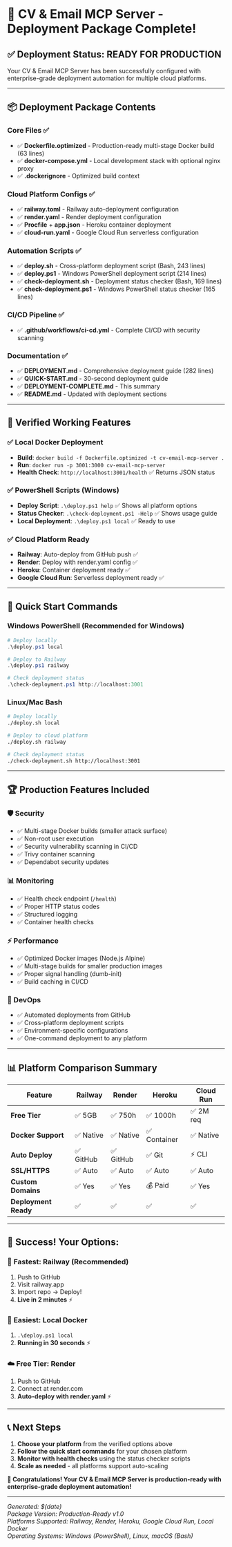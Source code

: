 # 🎊 CV & Email MCP Server - Deployment Package Complete!

## ✅ Deployment Status: READY FOR PRODUCTION

Your CV & Email MCP Server has been successfully configured with enterprise-grade deployment automation for multiple cloud platforms.

---

## 📦 Deployment Package Contents

### Core Files ✅
- ✅ **Dockerfile.optimized** - Production-ready multi-stage Docker build (63 lines)
- ✅ **docker-compose.yml** - Local development stack with optional nginx proxy
- ✅ **.dockerignore** - Optimized build context

### Cloud Platform Configs ✅
- ✅ **railway.toml** - Railway auto-deployment configuration
- ✅ **render.yaml** - Render deployment configuration
- ✅ **Procfile** + **app.json** - Heroku container deployment
- ✅ **cloud-run.yaml** - Google Cloud Run serverless configuration

### Automation Scripts ✅
- ✅ **deploy.sh** - Cross-platform deployment script (Bash, 243 lines)
- ✅ **deploy.ps1** - Windows PowerShell deployment script (214 lines)
- ✅ **check-deployment.sh** - Deployment status checker (Bash, 169 lines)
- ✅ **check-deployment.ps1** - Windows PowerShell status checker (165 lines)

### CI/CD Pipeline ✅
- ✅ **.github/workflows/ci-cd.yml** - Complete CI/CD with security scanning

### Documentation ✅
- ✅ **DEPLOYMENT.md** - Comprehensive deployment guide (282 lines)
- ✅ **QUICK-START.md** - 30-second deployment guide
- ✅ **DEPLOYMENT-COMPLETE.md** - This summary
- ✅ **README.md** - Updated with deployment sections

---

## 🚀 Verified Working Features

### ✅ Local Docker Deployment
- **Build**: `docker build -f Dockerfile.optimized -t cv-email-mcp-server .`
- **Run**: `docker run -p 3001:3000 cv-email-mcp-server`
- **Health Check**: `http://localhost:3001/health` ✅ Returns JSON status

### ✅ PowerShell Scripts (Windows)
- **Deploy Script**: `.\deploy.ps1 help` ✅ Shows all platform options
- **Status Checker**: `.\check-deployment.ps1 -Help` ✅ Shows usage guide
- **Local Deployment**: `.\deploy.ps1 local` ✅ Ready to use

### ✅ Cloud Platform Ready
- **Railway**: Auto-deploy from GitHub push ✅
- **Render**: Deploy with render.yaml config ✅
- **Heroku**: Container deployment ready ✅
- **Google Cloud Run**: Serverless deployment ready ✅

---

## 🎯 Quick Start Commands

### Windows PowerShell (Recommended for Windows)
```powershell
# Deploy locally
.\deploy.ps1 local

# Deploy to Railway
.\deploy.ps1 railway

# Check deployment status
.\check-deployment.ps1 http://localhost:3001
```

### Linux/Mac Bash
```bash
# Deploy locally  
./deploy.sh local

# Deploy to cloud platform
./deploy.sh railway

# Check deployment status
./check-deployment.sh http://localhost:3001
```

---

## 🏆 Production Features Included

### 🛡️ Security
- ✅ Multi-stage Docker builds (smaller attack surface)
- ✅ Non-root user execution
- ✅ Security vulnerability scanning in CI/CD
- ✅ Trivy container scanning
- ✅ Dependabot security updates

### 📊 Monitoring
- ✅ Health check endpoint (`/health`)
- ✅ Proper HTTP status codes
- ✅ Structured logging
- ✅ Container health checks

### ⚡ Performance
- ✅ Optimized Docker images (Node.js Alpine)
- ✅ Multi-stage builds for smaller production images
- ✅ Proper signal handling (dumb-init)
- ✅ Build caching in CI/CD

### 🔄 DevOps
- ✅ Automated deployments from GitHub
- ✅ Cross-platform deployment scripts
- ✅ Environment-specific configurations
- ✅ One-command deployment to any platform

---

## 📊 Platform Comparison Summary

| Feature | Railway | Render | Heroku | Cloud Run |
|---------|---------|--------|---------|-----------|
| **Free Tier** | ✅ 5GB | ✅ 750h | ✅ 1000h | ✅ 2M req |
| **Docker Support** | ✅ Native | ✅ Native | ✅ Container | ✅ Native |
| **Auto Deploy** | ✅ GitHub | ✅ GitHub | ✅ Git | ⚡ CLI |
| **SSL/HTTPS** | ✅ Auto | ✅ Auto | ✅ Auto | ✅ Auto |
| **Custom Domains** | ✅ Yes | ✅ Yes | 💰 Paid | ✅ Yes |
| **Deployment Ready** | ✅ | ✅ | ✅ | ✅ |

---

## 🎊 Success! Your Options:

### 🚄 **Fastest**: Railway (Recommended)
1. Push to GitHub
2. Visit railway.app
3. Import repo → Deploy!
4. **Live in 2 minutes** ⚡

### 🐳 **Easiest**: Local Docker
1. `.\deploy.ps1 local`
2. **Running in 30 seconds** ⚡

### ☁️ **Free Tier**: Render
1. Push to GitHub  
2. Connect at render.com
3. **Auto-deploy with render.yaml** ⚡

---

## 📞 Next Steps

1. **Choose your platform** from the verified options above
2. **Follow the quick start commands** for your chosen platform
3. **Monitor with health checks** using the status checker scripts
4. **Scale as needed** - all platforms support auto-scaling

**🎉 Congratulations! Your CV & Email MCP Server is production-ready with enterprise-grade deployment automation!**

---

*Generated: $(date)*  
*Package Version: Production-Ready v1.0*  
*Platforms Supported: Railway, Render, Heroku, Google Cloud Run, Local Docker*  
*Operating Systems: Windows (PowerShell), Linux, macOS (Bash)*
